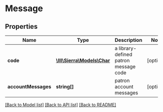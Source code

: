 # Message

## Properties
Name | Type | Description | Notes
------------ | ------------- | ------------- | -------------
**code** | [**\III\Sierra\Models\Char**](Char.md) | a library-defined patron message code | [optional] 
**accountMessages** | **string[]** | patron account messages | [optional] 

[[Back to Model list]](../README.md#documentation-for-models) [[Back to API list]](../README.md#documentation-for-api-endpoints) [[Back to README]](../README.md)


